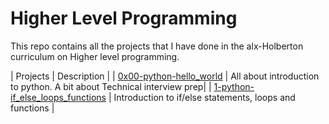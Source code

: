 # Higher Level Programming
This repo contains all the projects that I have done in the alx-Holberton curriculum on Higher level programming.

| Projects | Description |
| [0x00-python-hello_world](./0x00-python-hello_world) | All about introduction to python. A bit about Technical interview prep|
| [1-python-if_else_loops_functions](./0x01-python-if_else_loops_functions) | Introduction to if/else statements, loops and functions |

